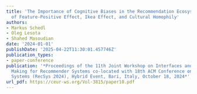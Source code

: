 ```yaml
---
title: 'The Importance of Cognitive Biases in the Recommendation Ecosystem: Evidence
  of Feature-Positive Effect, Ikea Effect, and Cultural Homophily'
authors:
- Markus Schedl
- Oleg Lesota
- Shahed Masoudian
date: '2024-01-01'
publishDate: '2025-04-22T11:30:01.457746Z'
publication_types:
- paper-conference
publication: '*Proceedings of the 11th Joint Workshop on Interfaces and Human Decision
  Making for Recommender Systems co-located with 18th ACM Conference on Recommender
  Systems (RecSys 2024), Hybrid Event, Bari, Italy, October 18, 2024*'
url_pdf: https://ceur-ws.org/Vol-3815/paper10.pdf
---
```

